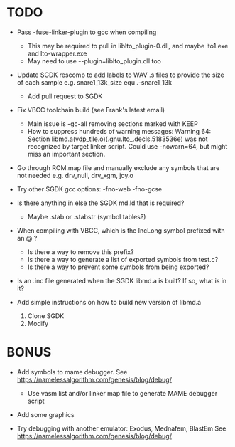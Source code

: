 # TODO

- Pass -fuse-linker-plugin to gcc when compiling
  - This may be required to pull in liblto_plugin-0.dll, and maybe lto1.exe and lto-wrapper.exe
  - May need to use --plugin=liblto_plugin.dll too

- Update SGDK rescomp to add labels to WAV .s files to provide the size of each sample
  e.g. snare1_13k_size equ .-snare1_13k
  - Add pull request to SGDK

- Fix VBCC toolchain build (see Frank's latest email)
  - Main issue is -gc-all removing sections marked with KEEP
  - How to suppress hundreds of warning messages: Warning 64: Section libmd.a(vdp_tile.o)(.gnu.lto_.decls.5183536e) was not recognized by target linker script.
    Could use -nowarn=64, but might miss an important section. 

- Go through ROM.map file and manually exclude any symbols that are not needed e.g. drv_null, drv_xgm, joy.o

- Try other SGDK gcc options: -fno-web -fno-gcse

- Is there anything in else the SGDK md.ld that is required? 
  - Maybe .stab or .stabstr (symbol tables?)

- When compiling with VBCC, which is the IncLong symbol prefixed with an @ ?
  - Is there a way to remove this prefix?
  - Is there a way to generate a list of exported symbols from test.c?
  - Is there a way to prevent some symbols from being exported?

- Is an .inc file generated when the SGDK libmd.a is built? If so, what is in it?

- Add simple instructions on how to build new version of libmd.a
  1. Clone SGDK
  2. Modify

# BONUS

- Add symbols to mame debugger. See https://namelessalgorithm.com/genesis/blog/debug/
  - Use vasm list and/or linker map file to generate MAME debugger script

- Add some graphics

- Try debugging with another emulator: Exodus, Mednafem, BlastEm See https://namelessalgorithm.com/genesis/blog/debug/
